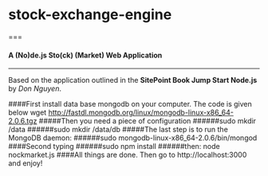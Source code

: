 # stock-exchange-engine

===
#### A (**No**)de.js Sto(**ck**) (**Market**) Web Application
---

Based on the application outlined in the **SitePoint Book Jump Start Node.js** by *Don Nguyen*.

####First install data base mongodb on your computer. The code is given below
wget http://fastdl.mongodb.org/linux/mongodb-linux-x86_64-2.0.6.tgz
#####Then you need a piece of configuration
######sudo mkdir /data
######sudo mkdir /data/db
#####The last step is to run the MongoDB daemon:
######sudo mongodb-linux-x86_64-2.0.6/bin/mongod
####Second typing 
######sudo npm install
######then: node nockmarket.js
####All things are done. Then go to http://localhost:3000 and enjoy!

